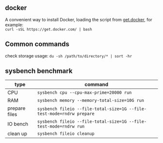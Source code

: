## docker
A convenient way to install Docker, loading the script from [get.docker](https://get.docker.com/), for example: <br/>
`curl -sSL https://get.docker.com/ | bash`

## Common commands
check storage usage: `du -sh /path/to/directory/* | sort -hr`
## sysbench benchmark
| type       | command                                           |
| ---------- | ---------------------------------------------- |
| CPU        | `sysbench cpu --cpu-max-prime=20000 run`       |
| RAM         | `sysbench memory --memory-total-size=10G run`  |
| prepare files | `sysbench fileio --file-total-size=1G --file-test-mode=rndrw prepare` |
| IO bench       | `sysbench fileio --file-total-size=1G --file-test-mode=rndrw run`   |
| clean up      | `sysbench fileio cleanup`                      |


